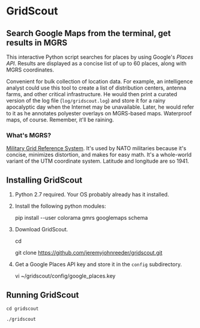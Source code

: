 # GridScout


## Search Google Maps from the terminal, get results in MGRS

This interactive Python script searches for places by using Google's _Places
API_. Results are displayed as a concise list of up to 60 places, along with
MGRS coordinates.

Convenient for bulk collection of location data. For example, an intelligence
analyst could use this tool to create a list of distribution centers, antenna
farms, and other critical infrastructure. He would then print a curated version
of the log file (`log/gridscout.log`) and store it for a rainy apocalyptic
day when the Internet may be unavailable. Later, he would refer to it as he
annotates polyester overlays on MGRS-based maps. Waterproof maps, of course.
Remember, it'll be raining.


### What's MGRS?

[Military Grid Reference
System](https://en.wikipedia.org/wiki/Military_Grid_Reference_System).  It's
used by NATO militaries because it's concise, minimizes distortion, and makes
for easy math. It's a whole-world variant of the UTM coordinate system.
Latitude and longitude are so 1941.


## Installing GridScout

1. Python 2.7 required. Your OS probably already has it installed.

2. Install the following python modules:

    pip install --user colorama gmrs googlemaps schema

3. Download GridScout.

    cd

    git clone https://github.com/jeremyjohnreeder/gridscout.git

3. Get a Google Places API key and store it in the `config` subdirectory.

    vi ~/gridscout/config/google_places.key


## Running GridScout

    cd gridscout

    ./gridscout
